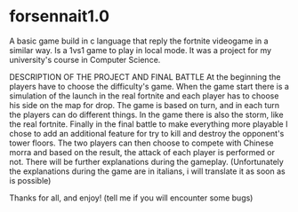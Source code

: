 # forsennait1.0
A basic game build in c language that reply the fortnite videogame in a similar way. Is a 1vs1 game to play in local mode. It was a project for my university's course in Computer Science.

DESCRIPTION OF THE PROJECT AND FINAL BATTLE
At the beginning the players have to choose the difficulty's game. When the game start there is a simulation of the launch in the real fortnite and each player has to choose his side on the map for drop.
The game is based on turn, and in each turn the players can do different things.
In the game there is also the storm, like the real fortnite.
Finally in the final battle to make everything more playable I chose to add an additional feature for
try to kill and destroy the opponent's tower floors. The two players can then choose
to compete with Chinese morra and based on the result, the attack of each player is performed or not.
There will be further explanations during the gameplay.
(Unfortunately the explanations during the game are in italians, i will translate it as soon as is possible)

Thanks for all, and enjoy!
(tell me if you will encounter some bugs)
